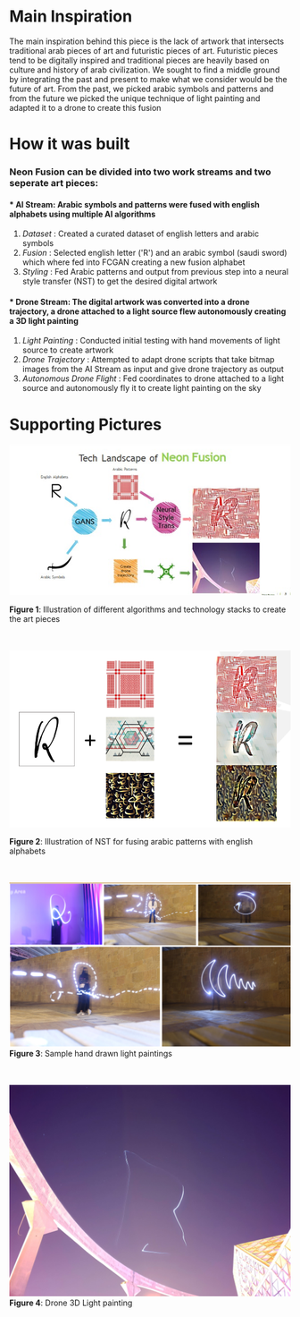 # Main Inspiration
The main inspiration behind this piece is the lack of artwork that intersects traditional arab pieces of art and futuristic pieces of art. Futuristic pieces tend to be digitally inspired and traditional pieces are heavily based on culture and history of arab civilization. We sought to find a middle ground by integrating the past and present to make what we consider would be the future of art. From the past, we picked arabic symbols and patterns and from the future we picked the unique technique of light painting and adapted it to a drone to create this fusion

# How it was built

### **Neon Fusion** can be divided into two work streams and two seperate art pieces:

#### * **AI Stream**: Arabic symbols and patterns were fused with english alphabets using multiple AI algorithms
 1. *Dataset* : Created a curated dataset of english letters and arabic symbols
 2. *Fusion* : Selected english letter ('R') and an arabic symbol (saudi sword) which where fed into FCGAN creating a new fusion alphabet
 3. *Styling* : Fed Arabic patterns and output from previous step into a neural style transfer (NST) to get the desired digital artwork
 
#### * **Drone Stream**: The digital artwork was converted into a drone trajectory, a drone attached to a light source flew autonomously creating a 3D light painting
 1. *Light Painting* : Conducted initial testing with hand movements of light source to create artwork
 2. *Drone Trajectory* : Attempted to adapt drone scripts that take bitmap images from the AI Stream as input and give drone trajectory as output
 3. *Autonomous Drone Flight* : Fed coordinates to drone attached to a light source and autonomously fly it to create light painting on the sky
 
 # Supporting Pictures 
 

 ![](images/techlandscape.PNG)

 **Figure 1**: Illustration of different algorithms and technology stacks to create the art pieces <br/><br/><br/>

![]( images/SampleAIArtPieces.PNG)

  **Figure 2**: Illustration of NST for fusing arabic patterns with english alphabets<br/><br/><br/>

 ![](images/handpaintings.PNG)
 **Figure 3**: Sample hand drawn light paintings<br/><br/><br/>
 
  ![](images/Drone3dpaint.jpg)
 **Figure 4**: Drone 3D Light painting 
 
 

